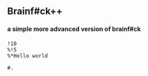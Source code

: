 ## **Brainf#ck++**

#### **a simple more advanced version of brainf#ck**

`!10`  
`%!5`  
`%*Hello world`

`#.`
